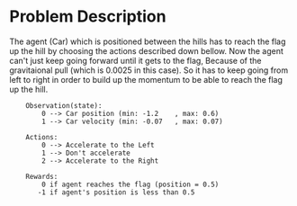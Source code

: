 # Problem Description

The agent (Car) which is positioned between the hills has to reach the flag up the hill by choosing the actions described down bellow.
Now the agent can't just keep going forward until it gets to the flag, Because of the gravitaional pull (which is 0.0025 
in this case). So it has to keep going from left to right in order to build up the momentum to be able to reach the flag up the hill.

        Observation(state):
            0 --> Car position (min: -1.2    , max: 0.6)
            1 --> Car velocity (min: -0.07   , max: 0.07)

        Actions:
            0 --> Accelerate to the Left
            1 --> Don't accelerate
            2 --> Accelerate to the Right

        Rewards:
            0 if agent reaches the flag (position = 0.5)
           -1 if agent's position is less than 0.5

